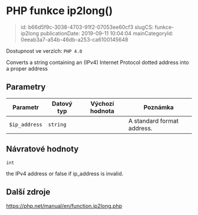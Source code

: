 PHP funkce ip2long()
================================

> id: b66d5f9c-3038-4703-91f2-07053ee60cf3
> slugCS: funkce-ip2long
> publicationDate: 2019-09-11 10:04:04
> mainCategoryId: 0eeab3a7-a54b-46db-a253-ca6100145648

Dostupnost ve verzích: `PHP 4.0`

Converts a string containing an (IPv4) Internet Protocol dotted address into a proper address


Parametry
--------------

| Parametr | Datový typ | Výchozí hodnota | Poznámka |
|-----|-----|-----|-----|
| `$ip_address` | `string` |  | A standard format address. |


Návratové hodnoty
----------------

`int`

the IPv4 address or false if ip_address
is invalid.

Další zdroje
------------

https://php.net/manual/en/function.ip2long.php
